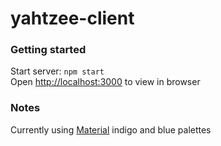 # yahtzee-client


### Getting started

Start server: `npm start` <br>
Open [http://localhost:3000](http://localhost:3000) to view in browser<br>

### Notes

Currently using [Material](https://material-ui.com/customization/color/) indigo and blue palettes 